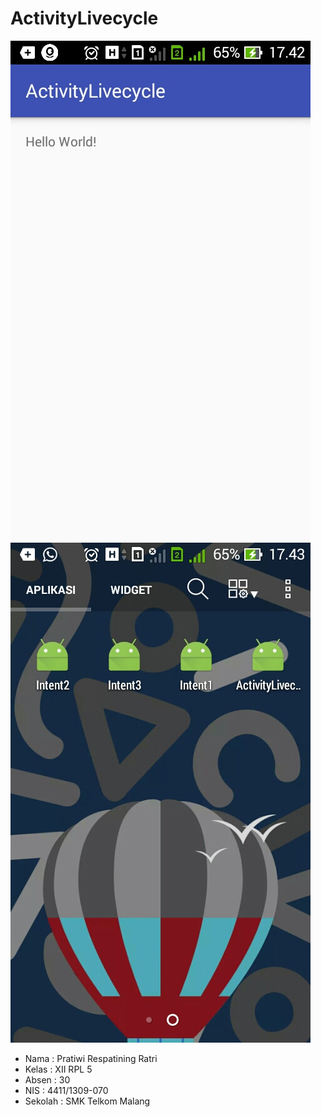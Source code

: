 # ActivityLivecycle

![Screenshots1](https://github.com/Pratiwiratri/ActivityLivecycle/blob/master/Screenshot_2016-10-31-17-42-29%5B1%5D.jpg)
![Screenshots1](https://github.com/Pratiwiratri/ActivityLivecycle/blob/master/Screenshot_2016-10-31-17-43-29%5B1%5D.jpg)

* Nama : Pratiwi Respatining Ratri
* Kelas : XII RPL 5
* Absen : 30
* NIS : 4411/1309-070
* Sekolah : SMK Telkom Malang
